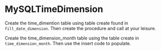 # MySQLTimeDimension

Create the time_dimention table using table create found in `fill_date_dimension`.  Then create the procedure and call at your leisure.

Create the time_dimension_month table using the table create in `time_dimension_month`. Then use the insert code to populate.

